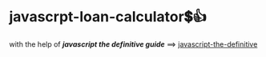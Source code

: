 # javascrpt-loan-calculator:heavy_dollar_sign::+1:                                                                                                                                                                                                                                                                                                      
with the help of **_javascript the definitive guide_** ==>
<a href="https://www.oreilly.com/library/view/javascript-the-definitive/0596101996/">javascript-the-definitive</a>
 
